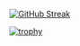<div style={display:flex;text-align:center;justify-content:center;align-items:center;}>


  [![GitHub Streak](https://streak-stats.demolab.com?user=Abhinavv9258&theme=flat)](https://git.io/streak-stats)


[![trophy](https://github-profile-trophy.vercel.app/?username=Abhinavv9258&theme=flat)](https://github.com/ryo-ma/github-profile-trophy)


</div>
